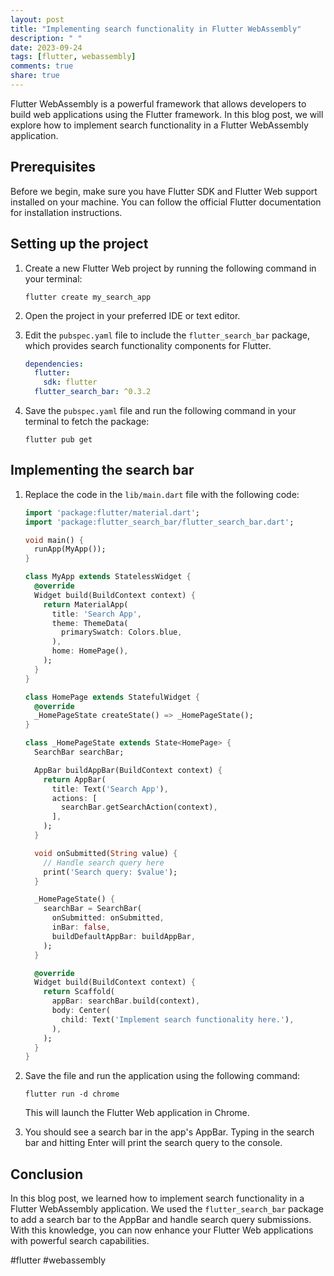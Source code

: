```yaml
---
layout: post
title: "Implementing search functionality in Flutter WebAssembly"
description: " "
date: 2023-09-24
tags: [flutter, webassembly]
comments: true
share: true
---
```


Flutter WebAssembly is a powerful framework that allows developers to build web applications using the Flutter framework. In this blog post, we will explore how to implement search functionality in a Flutter WebAssembly application.

## Prerequisites

Before we begin, make sure you have Flutter SDK and Flutter Web support installed on your machine. You can follow the official Flutter documentation for installation instructions.

## Setting up the project

1. Create a new Flutter Web project by running the following command in your terminal:

   ```shell
   flutter create my_search_app
   ```

2. Open the project in your preferred IDE or text editor.

3. Edit the `pubspec.yaml` file to include the `flutter_search_bar` package, which provides search functionality components for Flutter.

   ```yaml
   dependencies:
     flutter:
       sdk: flutter
     flutter_search_bar: ^0.3.2
   ```

4. Save the `pubspec.yaml` file and run the following command in your terminal to fetch the package:

   ```shell
   flutter pub get
   ```

## Implementing the search bar

1. Replace the code in the `lib/main.dart` file with the following code:

   ```dart
   import 'package:flutter/material.dart';
   import 'package:flutter_search_bar/flutter_search_bar.dart';

   void main() {
     runApp(MyApp());
   }

   class MyApp extends StatelessWidget {
     @override
     Widget build(BuildContext context) {
       return MaterialApp(
         title: 'Search App',
         theme: ThemeData(
           primarySwatch: Colors.blue,
         ),
         home: HomePage(),
       );
     }
   }

   class HomePage extends StatefulWidget {
     @override
     _HomePageState createState() => _HomePageState();
   }

   class _HomePageState extends State<HomePage> {
     SearchBar searchBar;

     AppBar buildAppBar(BuildContext context) {
       return AppBar(
         title: Text('Search App'),
         actions: [
           searchBar.getSearchAction(context),
         ],
       );
     }

     void onSubmitted(String value) {
       // Handle search query here
       print('Search query: $value');
     }

     _HomePageState() {
       searchBar = SearchBar(
         onSubmitted: onSubmitted,
         inBar: false,
         buildDefaultAppBar: buildAppBar,
       );
     }

     @override
     Widget build(BuildContext context) {
       return Scaffold(
         appBar: searchBar.build(context),
         body: Center(
           child: Text('Implement search functionality here.'),
         ),
       );
     }
   }
   ```

2. Save the file and run the application using the following command:

   ```shell
   flutter run -d chrome
   ```

   This will launch the Flutter Web application in Chrome.

3. You should see a search bar in the app's AppBar. Typing in the search bar and hitting Enter will print the search query to the console.

## Conclusion

In this blog post, we learned how to implement search functionality in a Flutter WebAssembly application. We used the `flutter_search_bar` package to add a search bar to the AppBar and handle search query submissions. With this knowledge, you can now enhance your Flutter Web applications with powerful search capabilities.

#flutter #webassembly